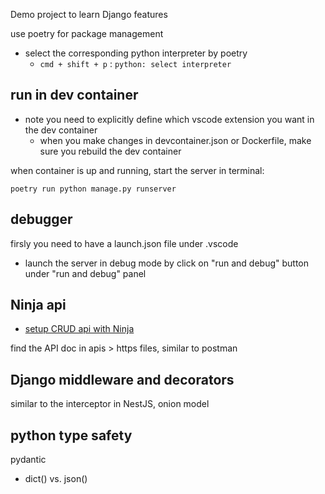 
Demo project to learn Django features

use poetry for package management
+ select the corresponding python interpreter by poetry
  + `cmd + shift + p` : `python: select interpreter` 


## run in dev container

+ note you need to explicitly define which vscode extension you want in the dev container
  + when you make changes in devcontainer.json or Dockerfile, make sure you rebuild the dev container 

when container is up and running, start the server in terminal:
```shell
poetry run python manage.py runserver
```


## debugger

firsly you need to have a launch.json file under .vscode
+ launch the server in debug mode by click on "run and debug" button under "run and debug" panel


## Ninja api
+ [setup CRUD api with Ninja](./docs/ninja_api.md)

find the API doc in apis > https files, similar to postman 



## Django middleware and decorators

similar to the interceptor in NestJS, onion model

## python type safety
pydantic
+ dict() vs. json()